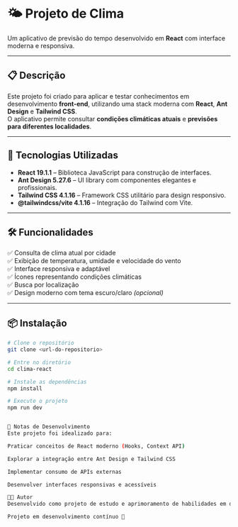 # 🌤️ Projeto de Clima

Um aplicativo de previsão do tempo desenvolvido em **React** com interface moderna e responsiva.

---

## 📋 Descrição

Este projeto foi criado para aplicar e testar conhecimentos em desenvolvimento **front-end**, utilizando uma stack moderna com **React**, **Ant Design** e **Tailwind CSS**.  
O aplicativo permite consultar **condições climáticas atuais** e **previsões para diferentes localidades**.

---

## 🚀 Tecnologias Utilizadas

- **React 19.1.1** – Biblioteca JavaScript para construção de interfaces.  
- **Ant Design 5.27.6** – UI library com componentes elegantes e profissionais.  
- **Tailwind CSS 4.1.16** – Framework CSS utilitário para design responsivo.  
- **@tailwindcss/vite 4.1.16** – Integração do Tailwind com Vite.  

---

## 🛠️ Funcionalidades

✅ Consulta de clima atual por cidade  
✅ Exibição de temperatura, umidade e velocidade do vento  
✅ Interface responsiva e adaptável  
✅ Ícones representando condições climáticas  
✅ Busca por localização  
✅ Design moderno com tema escuro/claro *(opcional)*  

---

## 📦 Instalação

```bash
# Clone o repositório
git clone <url-do-repositorio>

# Entre no diretório
cd clima-react

# Instale as dependências
npm install

# Execute o projeto
npm run dev


📝 Notas de Desenvolvimento
Este projeto foi idealizado para:

Praticar conceitos de React moderno (Hooks, Context API)

Explorar a integração entre Ant Design e Tailwind CSS

Implementar consumo de APIs externas

Desenvolver interfaces responsivas e acessíveis

👨‍💻 Autor
Desenvolvido como projeto de estudo e aprimoramento de habilidades em desenvolvimento front-end.

Projeto em desenvolvimento contínuo 🚀
